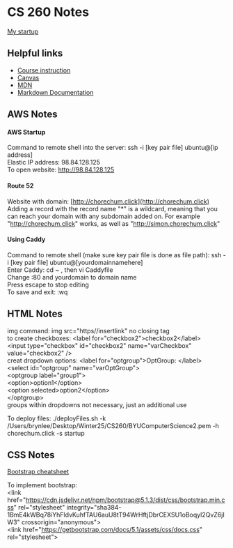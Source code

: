# CS 260 Notes

[My startup](https://startup.chorechum.click)

## Helpful links

- [Course instruction](https://github.com/webprogramming260)
- [Canvas](https://byu.instructure.com)
- [MDN](https://developer.mozilla.org)
- [Markdown Documentation](https://docs.github.com/en/get-started/writing-on-github/getting-started-with-writing-and-formatting-on-github/basic-writing-and-formatting-syntax)

## AWS Notes

#### AWS Startup
Command to remote shell into the server:   ssh -i [key pair file] ubuntu@[ip address]  
Elastic IP address:  98.84.128.125  
To open website:  http://98.84.128.125  
#### Route 52
Website with domain: [http://chorechum.click](http://chorechum.click)  
Adding a record with the record name "*" is a wildcard, meaning that you can reach your domain with any subdomain added on. For example "http://chorechum.click" works, as well as "http://simon.chorechum.click"
#### Using Caddy
Command to remote shell (make sure key pair file is done as file path): ssh -i [key pair file] ubuntu@[yourdomainnamehere]  
Enter Caddy: cd ~ , then vi Caddyfile  
Change :80 and yourdomain to domain name  
Press escape to stop editing  
To save and exit:   :wq  


## HTML Notes

img command: img src="https//insertlink"  no closing tag  
to create checkboxes: \<label for="checkbox2"\>checkbox2\</label\>  
          \<input type="checkbox" id="checkbox2" name="varCheckbox" value="checkbox2" /\>  
creat dropdown options: \<label for="optgroup"\>OptGroup: \</label\>  
        \<select id="optgroup" name="varOptGroup"\>  
          \<optgroup label="group1"\>  
            \<option\>option1\</option\>  
            \<option selected\>option2\</option\>  
          \</optgroup\>  
    groups within dropdowns not necessary, just an additional use   

To deploy files: ./deployFiles.sh -k /Users/brynlee/Desktop/Winter25/CS260/BYUComputerScience2.pem -h chorechum.click -s startup  


## CSS Notes  
[Bootstrap cheatsheet](https://getbootstrap.com/docs/5.0/examples/cheatsheet/)  

To implement bootstrap:  
          \<link href="https://cdn.jsdelivr.net/npm/bootstrap@5.1.3/dist/css/bootstrap.min.css" rel="stylesheet" integrity="sha384-1BmE4kWBq78iYhFldvKuhfTAU6auU8tT94WrHftjDbrCEXSU1oBoqyl2QvZ6jIW3" crossorigin="anonymous"\>  
    \<link href="https://getbootstrap.com/docs/5.1/assets/css/docs.css" rel="stylesheet"\>  



    
